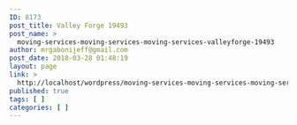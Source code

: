 ```yaml
---
ID: 8173
post_title: Valley Forge 19493
post_name: >
  moving-services-moving-services-moving-services-valleyforge-19493
author: mrgabonijeff@gmail.com
post_date: 2018-03-28 01:48:19
layout: page
link: >
  http://localhost/wordpress/moving-services-moving-services-moving-services-valleyforge-19493/
published: true
tags: [ ]
categories: [ ]
---
```

